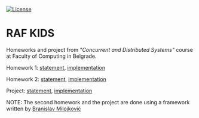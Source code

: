 [![License](https://img.shields.io/badge/License-Apache%202.0-blue.svg)](https://opensource.org/licenses/Apache-2.0)

# RAF KIDS

Homeworks and project from *"Concurrent and Distributed Systems"* course at Faculty of Computing in Belgrade.

Homework 1: [statement](https://github.com/jelic98/raf_kids/blob/master/homework_1/homework_1.pdf), [implementation](https://github.com/jelic98/raf_kids/tree/master/homework_1)

Homework 2: [statement](https://github.com/jelic98/raf_kids/blob/master/homework_2/homework_2.pdf), [implementation](https://github.com/jelic98/raf_kids/tree/master/homework_2)

Project: [statement](https://github.com/jelic98/raf_kids/blob/master/project/project.pdf), [implementation](https://github.com/jelic98/raf_kids/tree/master/project)

NOTE: The second homework and the project are done using a framework written by [Branislav Milojković](mailto:bmilojkovic@raf.rs)

